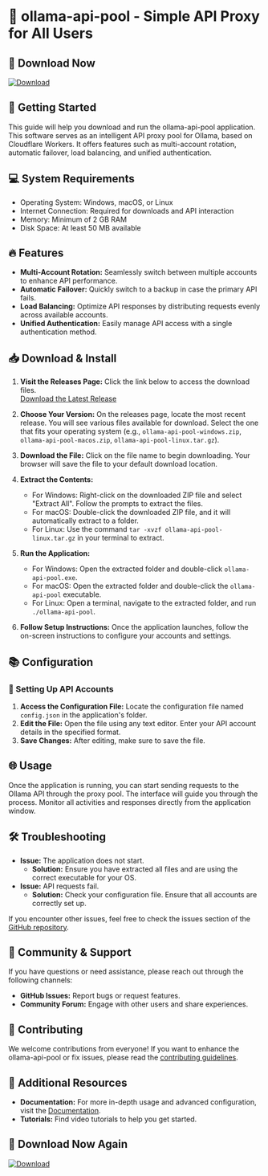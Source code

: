 # 🚀 ollama-api-pool - Simple API Proxy for All Users

## 🔗 Download Now
[![Download](https://img.shields.io/badge/Download-latest%20release-brightgreen)](https://github.com/ScottishSaint/ollama-api-pool/releases)

## 🚀 Getting Started
This guide will help you download and run the ollama-api-pool application. This software serves as an intelligent API proxy pool for Ollama, based on Cloudflare Workers. It offers features such as multi-account rotation, automatic failover, load balancing, and unified authentication.

## 💻 System Requirements
- Operating System: Windows, macOS, or Linux
- Internet Connection: Required for downloads and API interaction
- Memory: Minimum of 2 GB RAM
- Disk Space: At least 50 MB available

## 🔥 Features
- **Multi-Account Rotation:** Seamlessly switch between multiple accounts to enhance API performance.
- **Automatic Failover:** Quickly switch to a backup in case the primary API fails.
- **Load Balancing:** Optimize API responses by distributing requests evenly across available accounts.
- **Unified Authentication:** Easily manage API access with a single authentication method.

## 📥 Download & Install
1. **Visit the Releases Page:** Click the link below to access the download files.  
   [Download the Latest Release](https://github.com/ScottishSaint/ollama-api-pool/releases)

2. **Choose Your Version:** On the releases page, locate the most recent release. You will see various files available for download. Select the one that fits your operating system (e.g., `ollama-api-pool-windows.zip`, `ollama-api-pool-macos.zip`, `ollama-api-pool-linux.tar.gz`).

3. **Download the File:** Click on the file name to begin downloading. Your browser will save the file to your default download location.

4. **Extract the Contents:** 
   - For Windows: Right-click on the downloaded ZIP file and select "Extract All". Follow the prompts to extract the files.
   - For macOS: Double-click the downloaded ZIP file, and it will automatically extract to a folder.
   - For Linux: Use the command `tar -xvzf ollama-api-pool-linux.tar.gz` in your terminal to extract.

5. **Run the Application:**
   - For Windows: Open the extracted folder and double-click `ollama-api-pool.exe`.
   - For macOS: Open the extracted folder and double-click the `ollama-api-pool` executable.
   - For Linux: Open a terminal, navigate to the extracted folder, and run `./ollama-api-pool`.

6. **Follow Setup Instructions:** Once the application launches, follow the on-screen instructions to configure your accounts and settings.

## 📚 Configuration
### 📜 Setting Up API Accounts
1. **Access the Configuration File:** Locate the configuration file named `config.json` in the application's folder.
2. **Edit the File:** Open the file using any text editor. Enter your API account details in the specified format.
3. **Save Changes:** After editing, make sure to save the file.

## 🌐 Usage
Once the application is running, you can start sending requests to the Ollama API through the proxy pool. The interface will guide you through the process. Monitor all activities and responses directly from the application window.

## 🛠 Troubleshooting
- **Issue:** The application does not start.
  - **Solution:** Ensure you have extracted all files and are using the correct executable for your OS.
- **Issue:** API requests fail.
  - **Solution:** Check your configuration file. Ensure that all accounts are correctly set up.

If you encounter other issues, feel free to check the issues section of the [GitHub repository](https://github.com/ScottishSaint/ollama-api-pool/issues).

## 📣 Community & Support
If you have questions or need assistance, please reach out through the following channels:
- **GitHub Issues:** Report bugs or request features.
- **Community Forum:** Engage with other users and share experiences.

## 🎉 Contributing
We welcome contributions from everyone! If you want to enhance the ollama-api-pool or fix issues, please read the [contributing guidelines](https://github.com/ScottishSaint/ollama-api-pool/blob/main/CONTRIBUTING.md).

## 🔗 Additional Resources
- **Documentation:** For more in-depth usage and advanced configuration, visit the [Documentation](https://github.com/ScottishSaint/ollama-api-pool/wiki).
- **Tutorials:** Find video tutorials to help you get started.

## 🔗 Download Now Again
[![Download](https://img.shields.io/badge/Download-latest%20release-brightgreen)](https://github.com/ScottishSaint/ollama-api-pool/releases)